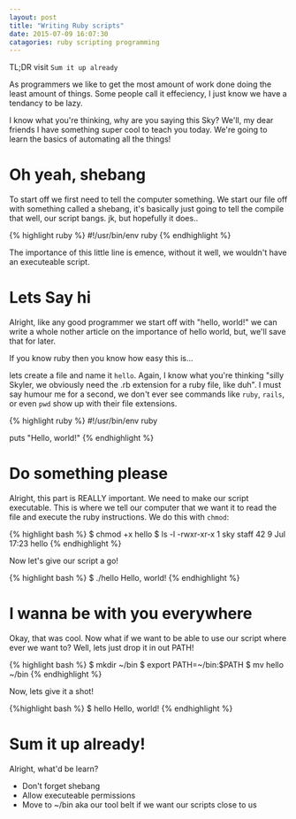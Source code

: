 ```yaml
---
layout: post
title: "Writing Ruby scripts"
date: 2015-07-09 16:07:30
catagories: ruby scripting programming
---
```


TL;DR visit `Sum it up already`

As programmers we like to get the most amount of work done doing the least
amount of things. Some people call it effeciency, I just know we have a tendancy
to be lazy.

I know what you're thinking, why are you saying this Sky? We'll, my dear friends
I have something super cool to teach you today. We're going to learn the basics
of automating all the things!

# Oh yeah, shebang

To start off we first need to tell the computer something. We start our file off
with something called a shebang, it's basically just going to tell the compile
that well, our script bangs. jk, but hopefully it does..

{% highlight ruby %}
#!/usr/bin/env ruby
{% endhighlight %}

The importance of this little line is emence, without it well, we wouldn't have
an executeable script.

# Lets Say hi

Alright, like any good programmer we start off with "hello, world!" we can write
a whole nother article on the importance of hello world, but, we'll save that
for later. 

If you know ruby then you know how easy this is...

lets create a file and name it `hello`. Again, I know what you're thinking
"silly Skyler, we obviously need the .rb extension for a ruby file, like duh". I
must say humour me for a second, we don't ever see commands like `ruby`,
`rails`, or even `pwd` show up with their file extensions.

{% highlight ruby %}
#!/usr/bin/env ruby

puts "Hello, world!"
{% endhighlight %}

# Do something please

Alright, this part is REALLY important. We need to make our script executable.
This is where we tell our computer that we want it to read the file and execute
the ruby instructions. We do this with `chmod`:

{% highlight bash %}
$ chmod +x hello
$ ls -l
-rwxr-xr-x   1 sky  staff    42  9 Jul 17:23 hello
{% endhighlight %}

Now let's give our script a go!

{% highlight bash %}
$ ./hello
Hello, world!
{% endhighlight %}

# I wanna be with you everywhere

Okay, that was cool. Now what if we want to be able to use our script where ever
we want to? Well, lets just drop it in out PATH!

{% highlight bash %}
$ mkdir ~/bin
$ export PATH=~/bin:$PATH
$ mv hello ~/bin
{% endhighlight %}

Now, lets give it a shot!

{%highlight bash %}
$ hello
Hello, world!
{% endhighlight %}

# Sum it up already!

Alright, what'd be learn?  
 * Don't forget shebang  
 * Allow executeable permissions  
 * Move to ~/bin aka our tool belt if we want our scripts close to us  
